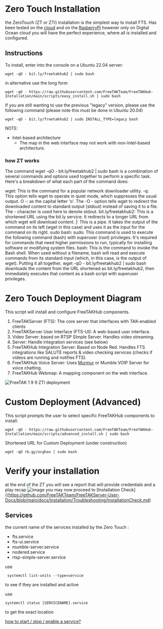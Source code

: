 # Zero Touch Installation
the ZeroTouch (ZT or ZTI) installation is the simplest way to install FTS. 
Has been tested on the [cloud](https://freetakteam.github.io/FreeTAKServer-User-Docs/Installation/Cloud/0_ConfigureMachine/) and on the [RasberryPi](https://freetakteam.github.io/FreeTAKServer-User-Docs/Installation/RaspberryPie/Installation/) however only on Digital Ocean cloud you will have the perfect experience, where all is installed and configured. 

## Instructions
To install, enter into the console on a Ubuntu 22.04 server:
```console
wget -qO - bit.ly/freetakhub2 | sudo bash
```
in alternative use the long form
```console
wget -qO - https://raw.githubusercontent.com/FreeTAKTeam/FreeTAKHub-Installation/main/scripts/easy_install.sh | sudo bash
```
If you are still wanting to use the previous "legacy" version, please use the following command (please note this must be done in Ubuntu 20.04)

```console
wget -qO - bit.ly/freetakhub2 | sudo INSTALL_TYPE=legacy bash
```

NOTE:
* Intel-based architecture
  * The map in the web interface may not work with non-Intel-based architecture.

### how ZT works
The command wget -qO - bit.ly/freetakhub2 | sudo bash is a combination of several commands and options used together to perform a specific task. Here's a breakdown of what each part of the command does:

wget: This is the command for a popular network downloader utility.
-q: This option tells wget to operate in quiet mode, which suppresses the usual output.
O -: as the capital letter 'o'. The -O - option tells wget to redirect the downloaded content to standard output (stdout) instead of saving it to a file. The - character is used here to denote stdout.
bit.ly/freetakhub2: This is a shortened URL using the bit.ly service. It redirects to a longer URL from which wget will download content.
|: This is a pipe. It takes the output of the command on its left (wget in this case) and uses it as the input for the command on its right.
sudo bash:
sudo: This command is used to execute the following command (bash) with superuser (root) privileges. It's required for commands that need higher permissions to run, typically for installing software or modifying system files.
bash: This is the command to invoke the Bash shell. When used without a filename, bash will read and execute commands from its standard input (which, in this case, is the output of wget).
Putting it all together, wget -qO - bit.ly/freetakhub2 | sudo bash downloads the content from the URL shortened as bit.ly/freetakhub2, then immediately executes that content as a bash script with superuser privileges.


# Zero Touch Deployment Diagram
This script will install and configure FreeTAKHub components.

1. FreeTAKServer (FTS): The core server that interfaces with TAK-enabled clients
1. FreeTAKServer User Interface (FTS-UI): A web-based user interface.
1. Video Server:  based on RTSP SImple Server. Handles video streaming.
3.  Server:  Handle integration services (see below)
4. FreeTAKHub Integration Server: Based on Node Red. Handles FTS integrations like SALUTE reports & video checking services (checks if videos are running and notifies FTS).
5. FreeTAKHub Voice Server: Uses [Murmur](https://github.com/mumble-voip/mumble) or Mumble VOIP Server for voice chatting.
6. FreeTAKHub Webmap: A mapping component on the web interface.



![FreeTAK 1 9 9 ZTI deployment](https://user-images.githubusercontent.com/60719165/207360218-a7b7a619-4cb0-4234-b7bb-9f74910019f6.png)


# Custom Deployment (Advanced)

This script prompts the user to select specific FreeTAKHub components to install:

```console
wget -qO - https://raw.githubusercontent.com/FreeTAKTeam/FreeTAKHub-Installation/main/scripts/advanced_install.sh | sudo bash
```

Shortened URL for Custom Deployment (under construction)

```console
wget -qO rb.gy/ocghax | sudo bash
```
# Verify your installation
at the end of the ZT you will see a report that will provide credentials and a play recap
![image](https://github.com/FreeTAKTeam/FreeTAKServer-User-Docs/assets/60719165/47afb1a2-76db-44d0-becb-b66708f80289)
you may now proceed to  [Installation Check]{(https://github.com/FreeTAKTeam/FreeTAKServer-User-Docs/blob/main/docs/Installation/Troubleshooting/InstallationCheck.md)
## Services
the current name of the services installed by the Zero Touch :

* fts.service
* fts-ui.service
* mumble-server.service
* nodered.service
* rtsp-simple-server.service


use 
```
 systemctl list-units --type=service
```
to see if they are installed and active

use
```
systemctl status [SERVICENAME].service
```
to get the exact location

 [how to start / stop / enable  a service?](https://freetakteam.github.io/FreeTAKServer-User-Docs/Installation/Linux/Service/)


